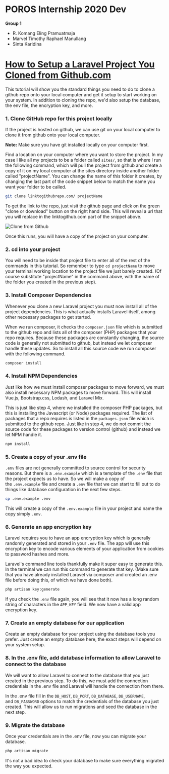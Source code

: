 # POROS Internship 2020 Dev

**Group 1**
- R. Komang Eling Pramuatmaja
- Marvel Timothy Raphael Manullang
- Sinta Karidina


[How to Setup a Laravel Project You Cloned from Github.com](https://devmarketer.io/learn/setup-laravel-project-cloned-github-com/ "Permalink to ")
=========================================================

This tutorial will show you the standard things you need to do to clone a github repo onto your local computer and get it setup to start working on your system. In addition to cloning the repo, we'd also setup the database, the env file, the encryption key, and more.

### 1\. Clone GitHub repo for this project locally

If the project is hosted on github, we can use git on your local computer to clone it from github onto your local computer.

**Note:** Make sure you have git installed locally on your computer first.

Find a location on your computer where you want to store the project. In my case I like all my projects to be a folder called `sites/`, so that is where I run the following command, which will pull the project from github and create a copy of it on my local computer at the sites directory inside another folder called "projectName". You can change the name of this folder it creates, by changing the last part of the code snippet below to match the name you want your folder to be called.

```bash
git clone linktogithubrepo.com/ projectName
```

To get the link to the repo, just visit the github page and click on the green "clone or download" button on the right hand side. This will reveal a url that you will replace in the linktogithub.com part of the snippet above.

![Clone from Github](https://devmarketer.io/wp-content/uploads/2018/02/github-clone-button.png)

Once this runs, you will have a copy of the project on your computer.

### 2\. cd into your project

You will need to be inside that project file to enter all of the rest of the commands in this tutorial. So remember to type `cd projectName` to move your terminal working location to the project file we just barely created. (Of course substitute "projectName" in the command above, with the name of the folder you created in the previous step).

### 3\. Install Composer Dependencies

Whenever you clone a new Laravel project you must now install all of the project dependencies. This is what actually installs Laravel itself, among other necessary packages to get started.

When we run composer, it checks the `composer.json` file which is submitted to the github repo and lists all of the composer (PHP) packages that your repo requires. Because these packages are constantly changing, the source code is generally not submitted to github, but instead we let composer handle these updates. So to install all this source code we run composer with the following command.

```bash
composer install
```

### 4\. Install NPM Dependencies

Just like how we must install composer packages to move forward, we must also install necessary NPM packages to move forward. This will install Vue.js, Bootstrap.css, Lodash, and Laravel Mix.

This is just like step 4, where we installed the composer PHP packages, but this is installing the Javascript (or Node) packages required. The list of packages that a repo requires is listed in the `packages.json` file which is submitted to the github repo. Just like in step 4, we do not commit the source code for these packages to version control (github) and instead we let NPM handle it.

```bash
npm install
```

### 5\. Create a copy of your .env file

`.env` files are not generally committed to source control for security reasons. But there is a `.env.example` which is a template of the `.env` file that the project expects us to have. So we will make a copy of the `.env.example` file and create a `.env` file that we can start to fill out to do things like database configuration in the next few steps.

```bash
cp .env.example .env
```

This will create a copy of the `.env.example` file in your project and name the copy simply `.env`.

### 6\. Generate an app encryption key

Laravel requires you to have an app encryption key which is generally randomly generated and stored in your `.env` file. The app will use this encryption key to encode various elements of your application from cookies to password hashes and more.

Laravel's command line tools thankfully make it super easy to generate this. In the terminal we can run this command to generate that key. (Make sure that you have already installed Laravel via composer and created an .env file before doing this, of which we have done both).

```bash
php artisan key:generate
```

If you check the `.env` file again, you will see that it now has a long random string of characters in the `APP_KEY` field. We now have a valid app encryption key.

### 7\. Create an empty database for our application

Create an empty database for your project using the database tools you prefer. Just create an empty database here, the exact steps will depend on your system setup.

### 8\. In the .env file, add database information to allow Laravel to connect to the database

We will want to allow Laravel to connect to the database that you just created in the previous step. To do this, we must add the connection credentials in the .env file and Laravel will handle the connection from there.

In the .env file fill in the `DB_HOST`, `DB_PORT`, `DB_DATABASE`, `DB_USERNAME`, and `DB_PASSWORD` options to match the credentials of the database you just created. This will allow us to run migrations and seed the database in the next step.

### 9\. Migrate the database

Once your credentials are in the .env file, now you can migrate your database.

```bash
php artisan migrate
```

It's not a bad idea to check your database to make sure everything migrated the way you expected.
